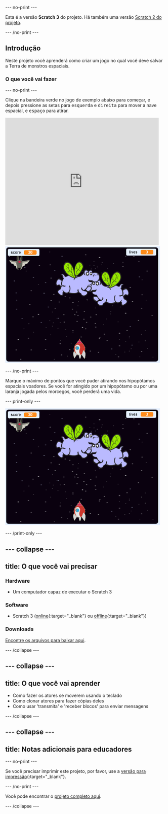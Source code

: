 \--- no-print \---

Esta é a versão **Scratch 3** do projeto. Há também uma versão [Scratch 2 do projeto](https://projects.raspberrypi.org/en/projects/clone-wars-scratch2).

\--- /no-print \---

## Introdução

Neste projeto você aprenderá como criar um jogo no qual você deve salvar a Terra de monstros espaciais.

### O que você vai fazer

\--- no-print \---

Clique na bandeira verde no jogo de exemplo abaixo para começar, e depois pressione as setas para <kbd>esquerda</kbd> e <kbd>direita</kbd> para mover a nave espacial, e <kbd>espaço</kbd> para atirar.

<div class="scratch-preview">
  <iframe allowtransparency="true" width="485" height="402" src="https://scratch.mit.edu/projects/embed/276887163/?autostart=false" frameborder="0" scrolling="no"></iframe>
  <img src="images/showcase.png">
</div>

\--- /no-print \---

Marque o máximo de pontos que você puder atirando nos hipopótamos espaciais voadores. Se você for atingido por um hipopótamo ou por uma laranja jogada pelos morcegos, você perderá uma vida.

\--- print-only \---

![desc](images/showcase.png)

\--- /print-only \---

## \--- collapse \---

## title: O que você vai precisar

### Hardware

+ Um computador capaz de executar o Scratch 3

### Software

+ Scratch 3 ([online](https://rpf.io/scratchon){:target="_blank"} ou [offline](https://rpf.io/scratchoff){:target="_blank"})

### Downloads

[Encontre os arquivos para baixar aqui](http://rpf.io/p/en/clone-wars-go).

\--- /collapse \---

## \--- collapse \---

## title: O que você vai aprender

+ Como fazer os atores se moverem usando o teclado
+ Como clonar atores para fazer cópias deles
+ Como usar 'transmita' e 'receber blocos' para enviar mensagens

\--- /collapse \---

## \--- collapse \---

## title: Notas adicionais para educadores

\--- no-print \---

Se você precisar imprimir este projeto, por favor, use a [versão para impressão](https://projects.raspberrypi.org/en/projects/clone-wars/print){:target="_blank"}.

\--- /no-print \---

Você pode encontrar o [projeto completo aqui](http://rpf.io/p/en/clone-wars-get).

\--- /collapse \---